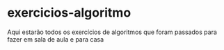 # exercicios-algoritmo
Aqui estarão todos os exercícios de algoritmos que foram passados para fazer em sala de aula e para casa
